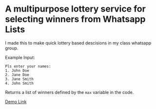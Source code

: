 # A multipurpose lottery service for selecting winners from Whatsapp Lists


I made this to make quick lottery based descisions in my class whatsapp group.

Example Input:

```
Pls enter your names:
1. John Doe
2. Jane Doe
3. Jane Smith
4. John Smith
```

Returns a list of winners defined by the `max` variable in the code.

[Demo Link](http://extc-lottery.surge.sh)